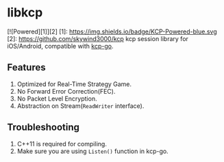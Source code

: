 # libkcp
[![Powered][1]][2]
[1]: https://img.shields.io/badge/KCP-Powered-blue.svg
[2]: https://github.com/skywind3000/kcp
kcp session library for iOS/Android, compatible with [kcp-go](https://github.com/xtaci/kcp-go).

## Features
1. Optimized for Real-Time Strategy Game.
2. No Forward Error Correction(FEC).
3. No Packet Level Encryption.
4. Abstraction on Stream(```ReadWriter``` interface).

## Troubleshooting
1. C++11 is required for compiling.
2. Make sure you are using ```Listen()``` function in kcp-go.
